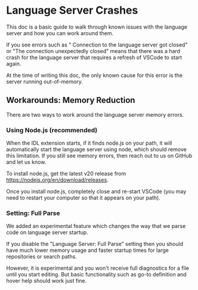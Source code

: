 # Language Server Crashes

This doc is a basic guide to walk through known issues with the language server and how you can work around them.

If you see errors such as " Connection to the language server got closed" or "The connection unexpectedly closed" means that there was a hard crash for the language server that requires a refresh of VSCode to start again.

At the time of writing this doc, the only known cause for this error is the server running out-of-memory.

## Workarounds: Memory Reduction

There are two ways to work around the language server memory errors.

### Using Node.js (recommended)

When the IDL extension starts, if it finds node.js on your path, it will automatically start the language server using node, which should remove this limitation. If you still see memory errors, then reach out to us on GitHub and let us know.

To install node.js, get the latest v20 release from https://nodejs.org/en/download/releases.

Once you install node.js, completely close and re-start VSCode (you may need to restart your computer so that it appears on your path).

### Setting: Full Parse

We added an experimental feature which changes the way that we parse code on language server startup.

If you disable the "Language Server: Full Parse" setting then you should have much lower memory usage and faster startup times for large repositories or search paths.

However, it is experimental and you won't receive full diagnostics for a file until you start editing. But basic functionality such as go-to definition and hover help should work just fine.
